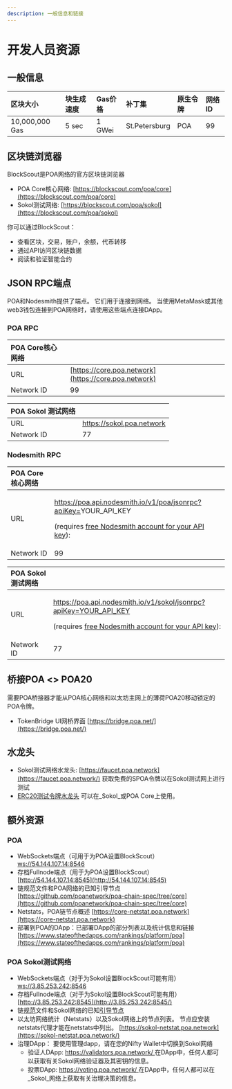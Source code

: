 ```yaml
---
description: 一般信息和链接
---
```


# 开发人员资源

## 一般信息 <a id="general-information"></a>

| 区块大小 | 块生成速度 | Gas价格 | 补丁集 | 原生令牌 | 网络ID |
| :--- | :--- | :--- | :--- | :--- | :--- |
| 10,000,000 Gas | 5 sec | 1 GWei | St.Petersburg | POA | 99 |

## 区块链浏览器 <a id="blockchain-explorer"></a>

BlockScout是POA网络的官方区块链浏览器

* POA Core核心网络: [https://blockscout.com/poa/core](https://blockscout.com/poa/core)
* Sokol测试网络: [https://blockscout.com/poa/sokol](https://blockscout.com/poa/sokol)

你可以通过BlockScout：

* 查看区块，交易，账户，余额，代币转移 
* 通过API访问区块链数据 
* 阅读和验证智能合约

## JSON RPC端点 <a id="json-rpc-endpoints"></a>

POA和Nodesmith提供了端点。 它们用于连接到网络。 当使用MetaMask或其他web3钱包连接到POA网络时，请使用这些端点连接DApp。

### POA RPC <a id="poa-rpc"></a>

| ​POA Core核心网络 | ​ |
| :--- | :--- |
| URL | ​[https://core.poa.network](https://core.poa.network) |
| Network ID | 99 |

| **POA Sokol 测试网络** |  |
| :--- | :--- |
| URL | https://sokol.poa.network |
| Network ID | 77 |

### **Nodesmith RPC** <a id="nodesmith-rpc"></a>

<table>
  <thead>
    <tr>
      <th style="text-align:left">&#x200B;POA Core &#x6838;&#x5FC3;&#x7F51;&#x7EDC;</th>
      <th style="text-align:left">&#x200B;</th>
    </tr>
  </thead>
  <tbody>
    <tr>
      <td style="text-align:left">URL</td>
      <td style="text-align:left">
        <p>&#x200B;<a href="https://poa.api.nodesmith.io/v1/dai/jsonrpc?apiKey=YOUR_API_KEY">https://poa.api.nodesmith.io/v1/poa/jsonrpc?apiKey=</a>&#x200B;YOUR_API_KEY</p>
        <p>(requires <a href="https://nodesmith.io/docs/#/overview/httpsQuickstart">free Nodesmith account for your API key</a>):</p>
      </td>
    </tr>
    <tr>
      <td style="text-align:left">Network ID</td>
      <td style="text-align:left">99</td>
    </tr>
  </tbody>
</table>

<table>
  <thead>
    <tr>
      <th style="text-align:left">POA Sokol &#x6D4B;&#x8BD5;&#x7F51;&#x7EDC;</th>
      <th style="text-align:left">&#x200B;</th>
    </tr>
  </thead>
  <tbody>
    <tr>
      <td style="text-align:left">URL</td>
      <td style="text-align:left">
        <p><a href="https://poa.api.nodesmith.io/v1/sokol/jsonrpc?apiKey=YOUR_API_KEY">https://poa.api.nodesmith.io/v1/sokol/jsonrpc?apiKey=YOUR_API_KEY</a>
        </p>
        <p>(requires <a href="https://nodesmith.io/docs/#/overview/httpsQuickstart">free Nodesmith account for your API key</a>):</p>
      </td>
    </tr>
    <tr>
      <td style="text-align:left">Network ID</td>
      <td style="text-align:left">77</td>
    </tr>
  </tbody>
</table>

## 桥接POA &lt;&gt; POA20 <a id="bridge-dai-less-than-greater-than-xdai"></a>

需要POA桥接器才能从POA核心网络和以太坊主网上的薄荷POA20移动锁定的POA令牌。

* TokenBridge UI网桥界面 [https://bridge.poa.net/](https://bridge.poa.net/)

## 水龙头 <a id="additional-resources"></a>

* Sokol测试网络水龙头: [https://faucet.poa.network](https://faucet.poa.network/) 获取免费的SPOA令牌以在Sokol测试网上进行测试 
* [ERC20测试令牌水龙头](erc20-test-token-faucet.md) 可以在_Sokol_或POA Core上使用。

## 额外资源 <a id="additional-resources"></a>

### **POA**

* WebSockets端点（可用于为POA设置BlockScout） [ws://54.144.107.14:8546](ws://54.144.107.14:8546)
* 存档Fullnode端点（用于为POA设置BlockScout） [http://54.144.107.14:8545](http://54.144.107.14:8545)
* 链规范文件和POA网络的已知引导节点 [https://github.com/poanetwork/poa-chain-spec/tree/core](https://github.com/poanetwork/poa-chain-spec/tree/core)
* Netstats，POA链节点概述 [https://core-netstat.poa.network](https://core-netstat.poa.network)
* 部署到POA的DApp：已部署DApp的部分列表以及统计信息和链接 [https://www.stateofthedapps.com/rankings/platform/poa](https://www.stateofthedapps.com/rankings/platform/poa)

### POA Sokol测试网络

* WebSockets端点（对于为Sokol设置BlockScout可能有用） [ws://3.85.253.242:8546](ws://3.85.253.242:8546)
* 存档Fullnode端点（对于为Sokol设置BlockScout可能有用） [http://3.85.253.242:8545](http://3.85.253.242:8545/)
* 链[规范](https://github.com/poanetwork/poa-chain-spec/blob/sokol/spec.json)文件和Sokol网络的已知[引导节点](https://github.com/poanetwork/poa-chain-spec/blob/sokol/bootnodes.txt)
* 以太坊网络统计（Netstats）以及Sokol网络上的节点列表。 节点应安装netstats代理才能在netstats中列出。 [https://sokol-netstat.poa.network](https://sokol-netstat.poa.network/)
* 治理DApp： 要使用管理dapp，请在您的Nifty Wallet中切换到Sokol网络
  * 验证人DApp: [https://validators.poa.network/ ](https://validators.poa.network/) 在DApp中，任何人都可以获取有关Sokol网络验证器及其密钥的信息。
  * 投票DApp: [https://voting.poa.network/ ](https://voting.poa.network/) 在DApp中，任何人都可以在_Sokol_网络上获取有关治理决策的信息。

